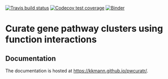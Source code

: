 <!-- badges: start -->
[![Travis build status](https://travis-ci.com/kkmann/pwcuratr.svg?branch=master)](https://travis-ci.com/kkmann/pwcuratr)
[![Codecov test coverage](https://codecov.io/gh/kkmann/pwcuratr/branch/master/graph/badge.svg)](https://codecov.io/gh/kkmann/pwcuratr?branch=master)
[![Binder](https://mybinder.org/badge_logo.svg)](https://mybinder.org/v2/gh/kkmann/pwcuratr/master?urlpath=shiny/inst/shiny/)
<!-- badges: end -->

# Curate gene pathway clusters using function interactions

## Documentation

The documentation is hosted at https://kkmann.github.io/pwcuratr/.
